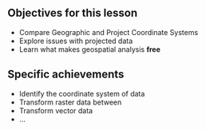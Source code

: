 ---
---

## Objectives for this lesson

- Compare Geographic and Project Coordinate Systems
- Explore issues with projected data
- Learn what makes geospatial analysis **free**

<!--split-->

## Specific achievements

- Identify the coordinate system of data
- Transform raster data between 
- Transform vector data
- ...
